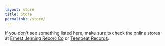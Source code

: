 ```yaml
---
layout: store
title: Store
permalink: /store/
---
```


If you don't see something listed here, make sure to check the online stores at
[Ernest Jenning Record Co](https://www.ernestjenning.com/artists/plusminus) or
[Teenbeat Records](https://www.teenbeatrecords.com/artists/plusminus.html).
